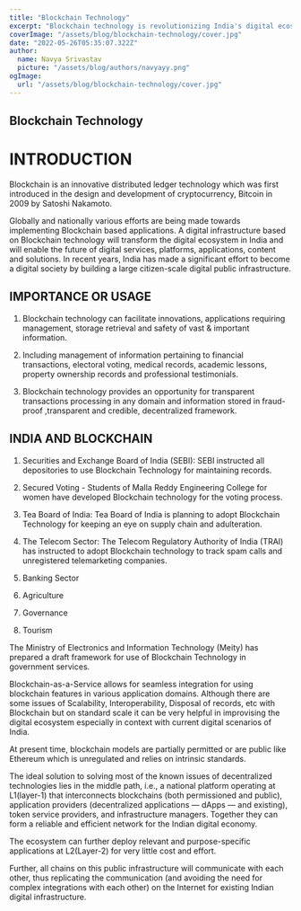 ```yaml
---
title: "Blockchain Technology"
excerpt: "Blockchain technology is revolutionizing India's digital ecosystem, enhancing transparency and efficiency in finance, healthcare, and governance. India's pioneering efforts integrate blockchain for secure, scalable, and innovative digital infrastructure. This transformation drives India's journey towards a robust digital society."
coverImage: "/assets/blog/blockchain-technology/cover.jpg"
date: "2022-05-26T05:35:07.322Z"
author:
  name: Navya Srivastav
  picture: "/assets/blog/authors/navyayy.png"
ogImage:
  url: "/assets/blog/blockchain-technology/cover.jpg"
---
```


## Blockchain Technology

# INTRODUCTION

Blockchain is an innovative distributed ledger technology which was first introduced in the design and development of cryptocurrency, Bitcoin in 2009 by Satoshi Nakamoto.

Globally and nationally various efforts are being made towards implementing Blockchain based applications. A digital infrastructure based on Blockchain technology will transform the digital ecosystem in India and will enable the future of digital services, platforms, applications, content and solutions. In recent years, India has made a significant effort to become a digital society by building a large citizen-scale digital public infrastructure.

## IMPORTANCE OR USAGE

1.  Blockchain technology can facilitate innovations, applications requiring management, storage retrieval and safety of vast & important information.
    
2.  Including management of information pertaining to financial transactions, electoral voting, medical records, academic lessons, property ownership records and professional testimonials.
    
3.  Blockchain technology provides an opportunity for transparent transactions processing in any domain and information stored in fraud-proof ,transparent and credible, decentralized framework.
    

## INDIA AND BLOCKCHAIN

1.  Securities and Exchange Board of India (SEBI): SEBI instructed all depositories to use Blockchain Technology for maintaining records.
    
2.  Secured Voting - Students of Malla Reddy Engineering College for women have developed Blockchain technology for the voting process.
    
3.  Tea Board of India: Tea Board of India is planning to adopt Blockchain Technology for keeping an eye on supply chain and adulteration.
    
4.  The Telecom Sector: The Telecom Regulatory Authority of India (TRAI) has instructed to adopt Blockchain technology to track spam calls and unregistered telemarketing companies.
    
5.  Banking Sector
    
6.  Agriculture
    
7.  Governance
    
8.  Tourism
    

  

The Ministry of Electronics and Information Technology (Meity) has prepared a draft framework for use of Blockchain Technology in government services.

Blockchain-as-a-Service allows for seamless integration for using blockchain features in various application domains. Although there are some issues of Scalability, Interoperability, Disposal of records, etc with Blockchain but on standard scale it can be very helpful in improvising the digital ecosystem especially in context with current digital scenarios of India.

At present time, blockchain models are partially permitted or are public like Ethereum which is unregulated and relies on intrinsic standards.

The ideal solution to solving most of the known issues of decentralized technologies lies in the middle path, i.e., a national platform operating at L1(layer-1) that interconnects blockchains (both permissioned and public), application providers (decentralized  applications — dApps — and existing), token service providers, and infrastructure managers. Together they can form a reliable and efficient network for the Indian digital economy.

The ecosystem can further deploy relevant and purpose-specific applications at L2(Layer-2) for very little cost and effort.

Further, all chains on this public infrastructure will communicate with each other, thus replicating the communication (and avoiding the need for complex integrations with each other) on the Internet for existing Indian digital infrastructure.

